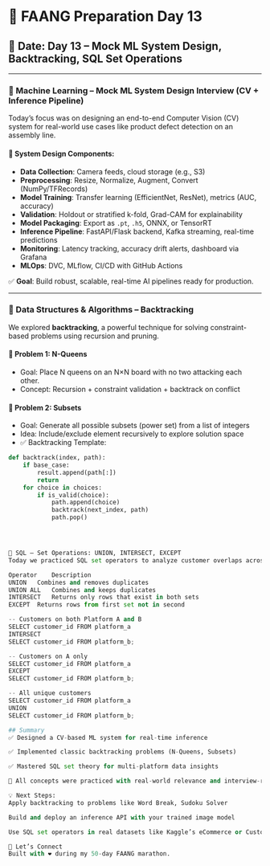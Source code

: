# 🚀 FAANG Preparation Day 13

## 📅 Date: Day 13 – Mock ML System Design, Backtracking, SQL Set Operations

---

### 🎯 Machine Learning – Mock ML System Design Interview (CV + Inference Pipeline)

Today’s focus was on designing an end-to-end Computer Vision (CV) system for real-world use cases like product defect detection on an assembly line.

#### 🔧 System Design Components:
- **Data Collection**: Camera feeds, cloud storage (e.g., S3)
- **Preprocessing**: Resize, Normalize, Augment, Convert (NumPy/TFRecords)
- **Model Training**: Transfer learning (EfficientNet, ResNet), metrics (AUC, accuracy)
- **Validation**: Holdout or stratified k-fold, Grad-CAM for explainability
- **Model Packaging**: Export as `.pt`, `.h5`, ONNX, or TensorRT
- **Inference Pipeline**: FastAPI/Flask backend, Kafka streaming, real-time predictions
- **Monitoring**: Latency tracking, accuracy drift alerts, dashboard via Grafana
- **MLOps**: DVC, MLflow, CI/CD with GitHub Actions

✅ **Goal**: Build robust, scalable, real-time AI pipelines ready for production.

---

### 📘 Data Structures & Algorithms – Backtracking

We explored **backtracking**, a powerful technique for solving constraint-based problems using recursion and pruning.

#### 🔲 Problem 1: N-Queens
- Goal: Place N queens on an N×N board with no two attacking each other.
- Concept: Recursion + constraint validation + backtrack on conflict

#### 🔢 Problem 2: Subsets
- Goal: Generate all possible subsets (power set) from a list of integers
- Idea: Include/exclude element recursively to explore solution space
- ✅ Backtracking Template:
```python
def backtrack(index, path):
    if base_case:
        result.append(path[:])
        return
    for choice in choices:
        if is_valid(choice):
            path.append(choice)
            backtrack(next_index, path)
            path.pop()




🧮 SQL – Set Operations: UNION, INTERSECT, EXCEPT
Today we practiced SQL set operators to analyze customer overlaps across different platforms.

Operator	Description
UNION	Combines and removes duplicates
UNION ALL	Combines and keeps duplicates
INTERSECT	Returns only rows that exist in both sets
EXCEPT	Returns rows from first set not in second

-- Customers on both Platform A and B
SELECT customer_id FROM platform_a
INTERSECT
SELECT customer_id FROM platform_b;

-- Customers on A only
SELECT customer_id FROM platform_a
EXCEPT
SELECT customer_id FROM platform_b;

-- All unique customers
SELECT customer_id FROM platform_a
UNION
SELECT customer_id FROM platform_b;

## Summary
✅ Designed a CV-based ML system for real-time inference

✅ Implemented classic backtracking problems (N-Queens, Subsets)

✅ Mastered SQL set theory for multi-platform data insights

📌 All concepts were practiced with real-world relevance and interview-readiness in mind.

💡 Next Steps:
Apply backtracking to problems like Word Break, Sudoku Solver

Build and deploy an inference API with your trained image model

Use SQL set operators in real datasets like Kaggle’s eCommerce or Customer Analysis data

🌟 Let’s Connect
Built with ❤️ during my 50-day FAANG marathon.


